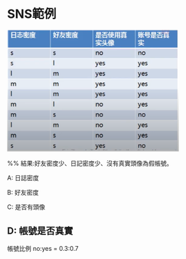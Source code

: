 # SNS範例


<img src="sns.png" width="400">

%% 結果:好友密度少、日記密度少、沒有真實頭像為假帳號。

A: 日誌密度

B: 好友密度

C: 是否有頭像

D: 帳號是否真實
-------------------------------------

帳號比例 no:yes = 0.3:0.7

